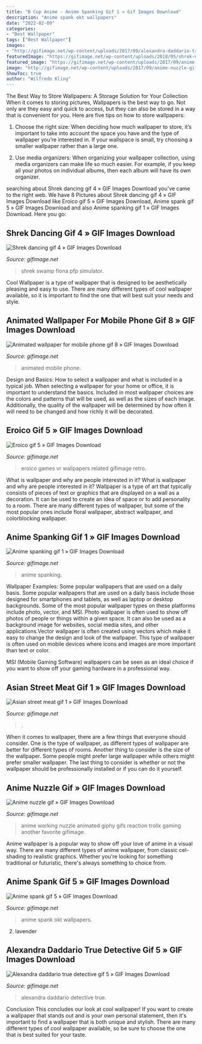 ```yaml
---
title: "B Cup Anime - Anime Spanking Gif 1 » Gif Images Download"
description: "Anime spank okt wallpapers"
date: "2022-02-09"
categories:
- "Best Wallpaper"
tags: ["Best Wallpaper"]
images:
- "http://gifimage.net/wp-content/uploads/2017/09/alexandra-daddario-true-detective-gif-5.gif"
featuredImage: "https://gifimage.net/wp-content/uploads/2018/05/shrek-dancing-gif-4.gif"
featured_image: "https://gifimage.net/wp-content/uploads/2017/09/anime-thank-you-gif-12-300x200.gif"
image: "http://gifimage.net/wp-content/uploads/2017/09/anime-nuzzle-gif.gif"
ShowToc: true
author: "Wilfredo Kling"
---
```



The Best Way to Store Wallpapers: A Storage Solution for Your Collection
When it comes to storing pictures, Wallpapers is the best way to go. Not only are they easy and quick to access, but they can also be stored in a way that is convenient for you. Here are five tips on how to store wallpapers:
1) Choose the right size: When deciding how much wallpaper to store, it’s important to take into account the space you have and the type of wallpaper you’re interested in. If your wallspace is small, try choosing a smaller wallpaper rather than a large one.

2) Use media organizers: When organizing your wallpaper collection, using media organizers can make life so much easier. For example, if you keep all your photos on individual albums, then each album will have its own organizer.

	

		
searching about Shrek dancing gif 4 » GIF Images Download you've came to the right web. We have 8 Pictures about Shrek dancing gif 4 » GIF Images Download like Eroico gif 5 » GIF Images Download, Anime spank gif 5 » GIF Images Download and also Anime spanking gif 1 » GIF Images Download. Here you go:
		
    
## Shrek Dancing Gif 4 » GIF Images Download

<img loading=lazy src="https://gifimage.net/wp-content/uploads/2018/05/shrek-dancing-gif-4.gif" onerror="this.onerror=null;this.src='https://tse1.mm.bing.net/th?id=OIP.s2b8DbzmWl3B-9Wvj_bSIAHaHa&amp;pid=15.1';" alt="Shrek dancing gif 4 » GIF Images Download">

_Source: gifimage.net_

>shrek swamp fiona pfp simulator. 

	

Cool Wallpaper is a type of wallpaper that is designed to be aesthetically pleasing and easy to use. There are many different types of cool wallpaper available, so it is important to find the one that will best suit your needs and style.

    
## Animated Wallpaper For Mobile Phone Gif 8 » GIF Images Download

<img loading=lazy src="https://gifimage.net/wp-content/uploads/2017/09/animated-wallpaper-for-mobile-phone-gif-8.gif" onerror="this.onerror=null;this.src='https://tse3.mm.bing.net/th?id=OIP.36Rr0uX2-geQFiu3YcGP4QHaMW&amp;pid=15.1';" alt="Animated wallpaper for mobile phone gif 8 » GIF Images Download">

_Source: gifimage.net_

>animated mobile phone. 

	

Design and Basics: How to select a wallpaper and what is included in a typical job.
When selecting a wallpaper for your home or office, it is important to understand the basics. Included in most wallpaper choices are the colors and patterns that will be used, as well as the sizes of each image. Additionally, the quality of the wallpaper will be determined by how often it will need to be changed and how richly it will be decorated.

    
## Eroico Gif 5 » GIF Images Download

<img loading=lazy src="https://gifimage.net/wp-content/uploads/2017/11/eroico-gif-6-300x200.gif" onerror="this.onerror=null;this.src='https://tse3.mm.bing.net/th?id=OIP.71PRH164xjmkrVv6RXbzIQAAAA&amp;pid=15.1';" alt="Eroico gif 5 » GIF Images Download">

_Source: gifimage.net_

>eroico games vr wallpapers related gifimage retro. 

	

What is wallpaper and why are people interested in it?
What is wallpaper and why are people interested in it?
Wallpaper is a type of art that typically consists of pieces of text or graphics that are displayed on a wall as a decoration. It can be used to create an idea of space or to add personality to a room. There are many different types of wallpaper, but some of the most popular ones include floral wallpaper, abstract wallpaper, and colorblocking wallpaper.

    
## Anime Spanking Gif 1 » GIF Images Download

<img loading=lazy src="https://gifimage.net/wp-content/uploads/2017/09/anime-thank-you-gif-12-300x200.gif" onerror="this.onerror=null;this.src='https://tse3.mm.bing.net/th?id=OIP.ezxqqQwwmFId975g6Cb_LQAAAA&amp;pid=15.1';" alt="Anime spanking gif 1 » GIF Images Download">

_Source: gifimage.net_

>anime spanking. 

	

Wallpaper Examples: Some popular wallpapers that are used on a daily basis.
Some popular wallpapers that are used on a daily basis include those designed for smartphones and tablets, as well as laptop or desktop backgrounds. Some of the most popular wallpaper types on these platforms include photo, vector, and MSI. 
Photo wallpaper is often used to show off photos of people or things within a given space. It can also be used as a background image for websites, social media sites, and other applications.Vector wallpaper is often created using vectors which make it easy to change the design and look of the wallpaper. This type of wallpaper is often used on mobile devices where icons and images are more important than text or color. 

MSI (Mobile Gaming Software) wallpapers can be seen as an ideal choice if you want to show off your gaming hardware in a professional way.

    
## Asian Street Meat Gif 1 » GIF Images Download

<img loading=lazy src="https://gifimage.net/wp-content/uploads/2018/10/asian-street-meat-gif.gif" onerror="this.onerror=null;this.src='https://tse1.mm.bing.net/th?id=OIP.M_29Dby9cB2yVXWiudhCGQAAAA&amp;pid=15.1';" alt="Asian street meat gif 1 » GIF Images Download">

_Source: gifimage.net_

>. 

	

When it comes to wallpaper, there are a few things that everyone should consider. One is the type of wallpaper, as different types of wallpaper are better for different types of rooms. Another thing to consider is the size of the wallpaper. Some people might prefer large wallpaper while others might prefer smaller wallpaper. The last thing to consider is whether or not the wallpaper should be professionally installed or if you can do it yourself.

    
## Anime Nuzzle Gif » GIF Images Download

<img loading=lazy src="http://gifimage.net/wp-content/uploads/2017/09/anime-nuzzle-gif.gif" onerror="this.onerror=null;this.src='https://tse3.mm.bing.net/th?id=OIP.8Pop7w3a15_Q6H6MWvh_cAAAAA&amp;pid=15.1';" alt="Anime nuzzle gif » GIF Images Download">

_Source: gifimage.net_

>anime working nuzzle animated giphy gifs reaction trollx gaming another favorite gifimage. 

	

Anime wallpaper is a popular way to show off your love of anime in a visual way. There are many different types of anime wallpaper, from classic cel-shading to realistic graphics. Whether you're looking for something traditional or futuristic, there's always something to choice from.

    
## Anime Spank Gif 5 » GIF Images Download

<img loading=lazy src="https://gifimage.net/wp-content/uploads/2017/09/anime-shrug-gif-4-300x200.gif" onerror="this.onerror=null;this.src='https://tse3.mm.bing.net/th?id=OIP.-hIbG_NQmBHtRkoXlrbntgAAAA&amp;pid=15.1';" alt="Anime spank gif 5 » GIF Images Download">

_Source: gifimage.net_

>anime spank okt wallpapers. 

	

2. lavender 

    
## Alexandra Daddario True Detective Gif 5 » GIF Images Download

<img loading=lazy src="http://gifimage.net/wp-content/uploads/2017/09/alexandra-daddario-true-detective-gif-5.gif" onerror="this.onerror=null;this.src='https://tse4.mm.bing.net/th?id=OIP.PNgw_yQ2MUZZqihRKBRSbgHaKK&amp;pid=15.1';" alt="Alexandra daddario true detective gif 5 » GIF Images Download">

_Source: gifimage.net_

>alexandra daddario detective true. 

	

Conclusion
This concludes our look at cool wallpaper! If you want to create a wallpaper that stands out and is your own personal statement, then it's important to find a wallpaper that is both unique and stylish. There are many different types of cool wallpaper available, so be sure to choose the one that is best suited for your taste.

